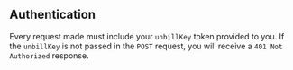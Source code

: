 ## Authentication

Every request made must include your `unbillKey` token provided to you. If the `unbillKey` is not passed in the `POST` request, you will receive a `401 Not Authorized` response.